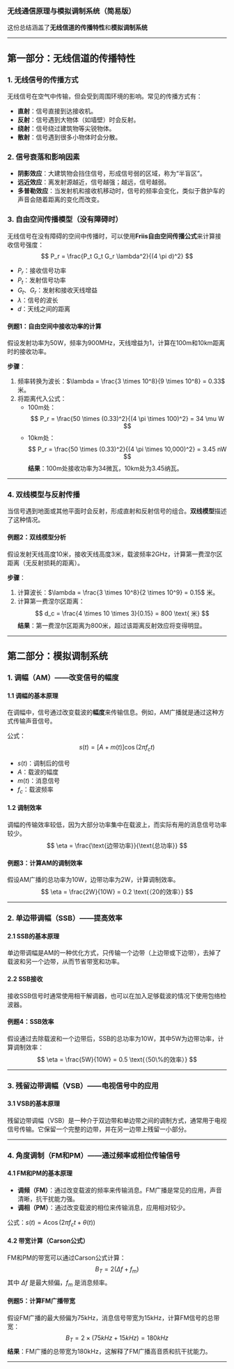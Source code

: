 
### 无线通信原理与模拟调制系统（简易版）

这份总结涵盖了**无线信道的传播特性**和**模拟调制系统**

---
## 第一部分：无线信道的传播特性
### 1. 无线信号的传播方式
无线信号在空气中传输，但会受到周围环境的影响。常见的传播方式有：
- **直射**：信号直接到达接收机。
- **反射**：信号遇到大物体（如墙壁）时会反射。
- **绕射**：信号绕过建筑物等尖锐物体。
- **散射**：信号遇到很多小物体时会分散。

### 2. 信号衰落和影响因素
- **阴影效应**：大建筑物会挡住信号，形成信号弱的区域，称为“半盲区”。
- **远近效应**：离发射源越近，信号越强；越远，信号越弱。
- **多普勒效应**：当发射机和接收机移动时，信号的频率会变化，类似于救护车的声音会随着距离的变化而改变。
  
### 3. 自由空间传播模型（没有障碍时）
无线信号在没有障碍的空间中传播时，可以使用**Friis自由空间传播公式**来计算接收信号强度：
$$ P_r = \frac{P_t G_t G_r \lambda^2}{(4 \pi d)^2} $$
- $P_r$：接收信号功率
- $P_t$：发射信号功率
- $G_t$、$G_r$：发射和接收天线增益
- $\lambda$：信号的波长
- $d$：天线之间的距离

#### 例题1：自由空间中接收功率的计算
假设发射功率为50W，频率为900MHz，天线增益为1，计算在100m和10km距离时的接收功率。

**步骤**：
1. 频率转换为波长：$\lambda = \frac{3 \times 10^8}{9 \times 10^8} = 0.33$ 米。
2. 将距离代入公式：
   - 100m处：
   $$ P_r = \frac{50 \times (0.33)^2}{(4 \pi \times 100)^2} = 34 \mu W $$
   - 10km处：
   $$ P_r = \frac{50 \times (0.33)^2}{(4 \pi \times 10,000)^2} = 3.45 nW $$
**结果**：100m处接收功率为34微瓦，10km处为3.45纳瓦。

---

### 4. 双线模型与反射传播
当信号遇到地面或其他平面时会反射，形成直射和反射信号的组合。**双线模型**描述了这种情况。

#### 例题2：双线模型分析
假设发射天线高度10米，接收天线高度3米，载波频率2GHz，计算第一费涅尔区距离（无反射损耗的距离）。

**步骤**：
1. 计算波长：$\lambda = \frac{3 \times 10^8}{2 \times 10^9} = 0.15$ 米。
2. 计算第一费涅尔区距离：
   $$ d_c = \frac{4 \times 10 \times 3}{0.15} = 800 \text{ 米} $$
**结果**：第一费涅尔区距离为800米，超过该距离反射效应将变得明显。

---

## 第二部分：模拟调制系统
### 1. 调幅（AM）——改变信号的幅度

#### 1.1 调幅的基本原理
在调幅中，信号通过改变载波的**幅度**来传输信息。例如，AM广播就是通过这种方式传输声音信号。

公式：
$$ s(t) = [A + m(t)] \cos(2 \pi f_c t) $$
- $s(t)$：调制后的信号
- $A$：载波的幅度
- $m(t)$：消息信号
- $f_c$：载波频率

#### 1.2 调制效率
调幅的传输效率较低，因为大部分功率集中在载波上，而实际有用的消息信号功率较少。
$$ \eta = \frac{\text{边带功率}}{\text{总功率}} $$

#### 例题3：计算AM的调制效率
假设AM广播的总功率为10W，边带功率为2W，计算调制效率。
$$ \eta = \frac{2W}{10W} = 0.2 \text{（20的效率）} $$

---

### 2. 单边带调幅（SSB）——提高效率

#### 2.1 SSB的基本原理
单边带调幅是AM的一种优化方式，只传输一个边带（上边带或下边带），去掉了载波和另一个边带，从而节省带宽和功率。

#### 2.2 SSB接收
接收SSB信号时通常使用相干解调器，也可以在加入足够载波的情况下使用包络检波器。

#### 例题4：SSB效率
假设通过去除载波和一个边带后，SSB的总功率为10W，其中5W为边带功率，计算调制效率：
$$ \eta = \frac{5W}{10W} = 0.5 \text{（50\%的效率）} $$

---

### 3. 残留边带调幅（VSB）——电视信号中的应用

#### 3.1 VSB的基本原理
残留边带调幅（VSB）是一种介于双边带和单边带之间的调制方式，通常用于电视信号传输。它保留一个完整的边带，并在另一边带上残留一小部分。

---

### 4. 角度调制（FM和PM）——通过频率或相位传输信号

#### 4.1 FM和PM的基本原理
- **调频（FM）**：通过改变载波的频率来传输消息。FM广播是常见的应用，声音清晰，抗干扰能力强。
- **调相（PM）**：通过改变载波的相位来传输消息，应用相对较少。

公式：$s(t) = A \cos(2 \pi f_c t + \theta(t))$

#### 4.2 带宽计算（Carson公式）
FM和PM的带宽可以通过Carson公式计算：
$$ B_T = 2 (\Delta f + f_m) $$
其中 $\Delta f$ 是最大频偏，$f_m$ 是消息频率。

#### 例题5：计算FM广播带宽
假设FM广播的最大频偏为75kHz，消息信号带宽为15kHz，计算FM信号的总带宽：
$$ B_T = 2 \times (75kHz + 15kHz) = 180kHz $$
**结果**：FM广播的总带宽为180kHz，这解释了FM广播高音质和抗干扰能力。

---
